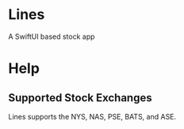 # Lines
A SwiftUI based stock app

# Help
## Supported Stock Exchanges
Lines supports the NYS, NAS, PSE, BATS, and ASE.
